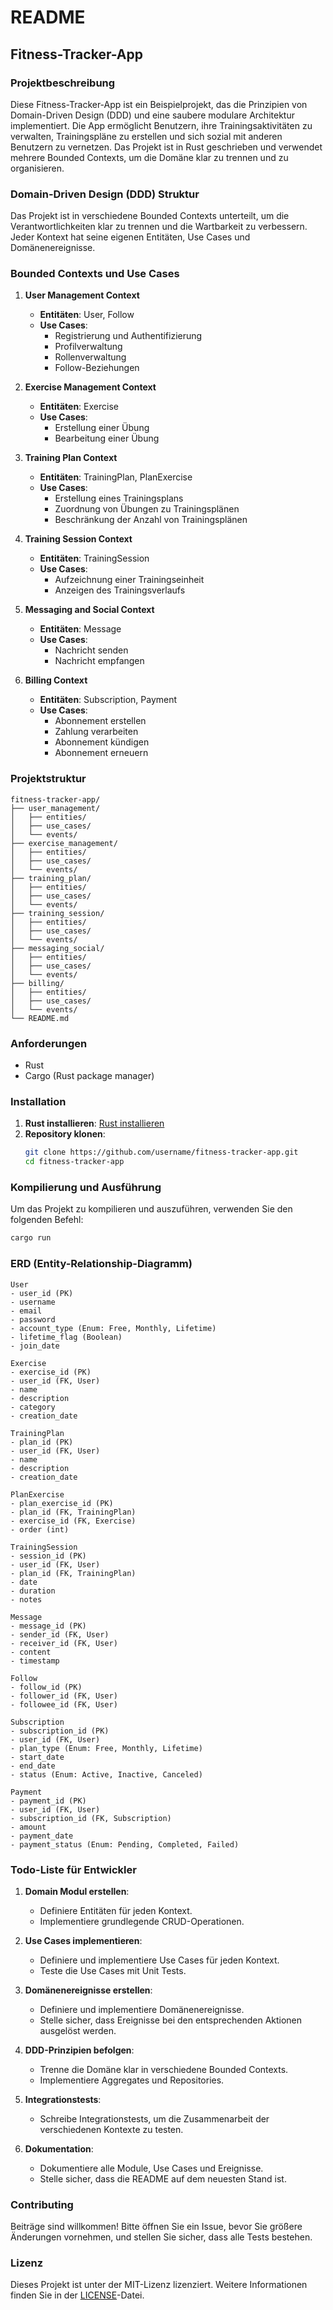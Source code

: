 # README

## Fitness-Tracker-App

### Projektbeschreibung

Diese Fitness-Tracker-App ist ein Beispielprojekt, das die Prinzipien von Domain-Driven Design (DDD) und eine saubere modulare Architektur implementiert. Die App ermöglicht Benutzern, ihre Trainingsaktivitäten zu verwalten, Trainingspläne zu erstellen und sich sozial mit anderen Benutzern zu vernetzen. Das Projekt ist in Rust geschrieben und verwendet mehrere Bounded Contexts, um die Domäne klar zu trennen und zu organisieren.

### Domain-Driven Design (DDD) Struktur

Das Projekt ist in verschiedene Bounded Contexts unterteilt, um die Verantwortlichkeiten klar zu trennen und die Wartbarkeit zu verbessern. Jeder Kontext hat seine eigenen Entitäten, Use Cases und Domänenereignisse.

### Bounded Contexts und Use Cases

1. **User Management Context**
    - **Entitäten**: User, Follow
    - **Use Cases**:
        - Registrierung und Authentifizierung
        - Profilverwaltung
        - Rollenverwaltung
        - Follow-Beziehungen

2. **Exercise Management Context**
    - **Entitäten**: Exercise
    - **Use Cases**:
        - Erstellung einer Übung
        - Bearbeitung einer Übung

3. **Training Plan Context**
    - **Entitäten**: TrainingPlan, PlanExercise
    - **Use Cases**:
        - Erstellung eines Trainingsplans
        - Zuordnung von Übungen zu Trainingsplänen
        - Beschränkung der Anzahl von Trainingsplänen

4. **Training Session Context**
    - **Entitäten**: TrainingSession
    - **Use Cases**:
        - Aufzeichnung einer Trainingseinheit
        - Anzeigen des Trainingsverlaufs

5. **Messaging and Social Context**
    - **Entitäten**: Message
    - **Use Cases**:
        - Nachricht senden
        - Nachricht empfangen

6. **Billing Context**
    - **Entitäten**: Subscription, Payment
    - **Use Cases**:
        - Abonnement erstellen
        - Zahlung verarbeiten
        - Abonnement kündigen
        - Abonnement erneuern

### Projektstruktur

```plaintext
fitness-tracker-app/
├── user_management/
│   ├── entities/
│   ├── use_cases/
│   └── events/
├── exercise_management/
│   ├── entities/
│   ├── use_cases/
│   └── events/
├── training_plan/
│   ├── entities/
│   ├── use_cases/
│   └── events/
├── training_session/
│   ├── entities/
│   ├── use_cases/
│   └── events/
├── messaging_social/
│   ├── entities/
│   ├── use_cases/
│   └── events/
├── billing/
│   ├── entities/
│   ├── use_cases/
│   └── events/
└── README.md
```

### Anforderungen

- Rust
- Cargo (Rust package manager)

### Installation

1. **Rust installieren**: [Rust installieren](https://www.rust-lang.org/tools/install)
2. **Repository klonen**:
    ```sh
    git clone https://github.com/username/fitness-tracker-app.git
    cd fitness-tracker-app
    ```

### Kompilierung und Ausführung

Um das Projekt zu kompilieren und auszuführen, verwenden Sie den folgenden Befehl:

```sh
cargo run
```

### ERD (Entity-Relationship-Diagramm)

```plaintext
User
- user_id (PK)
- username
- email
- password
- account_type (Enum: Free, Monthly, Lifetime)
- lifetime_flag (Boolean)
- join_date

Exercise
- exercise_id (PK)
- user_id (FK, User)
- name
- description
- category
- creation_date

TrainingPlan
- plan_id (PK)
- user_id (FK, User)
- name
- description
- creation_date

PlanExercise
- plan_exercise_id (PK)
- plan_id (FK, TrainingPlan)
- exercise_id (FK, Exercise)
- order (int)

TrainingSession
- session_id (PK)
- user_id (FK, User)
- plan_id (FK, TrainingPlan)
- date
- duration
- notes

Message
- message_id (PK)
- sender_id (FK, User)
- receiver_id (FK, User)
- content
- timestamp

Follow
- follow_id (PK)
- follower_id (FK, User)
- followee_id (FK, User)

Subscription
- subscription_id (PK)
- user_id (FK, User)
- plan_type (Enum: Free, Monthly, Lifetime)
- start_date
- end_date
- status (Enum: Active, Inactive, Canceled)

Payment
- payment_id (PK)
- user_id (FK, User)
- subscription_id (FK, Subscription)
- amount
- payment_date
- payment_status (Enum: Pending, Completed, Failed)
```

### Todo-Liste für Entwickler

1. **Domain Modul erstellen**:
    - Definiere Entitäten für jeden Kontext.
    - Implementiere grundlegende CRUD-Operationen.

2. **Use Cases implementieren**:
    - Definiere und implementiere Use Cases für jeden Kontext.
    - Teste die Use Cases mit Unit Tests.

3. **Domänenereignisse erstellen**:
    - Definiere und implementiere Domänenereignisse.
    - Stelle sicher, dass Ereignisse bei den entsprechenden Aktionen ausgelöst werden.

4. **DDD-Prinzipien befolgen**:
    - Trenne die Domäne klar in verschiedene Bounded Contexts.
    - Implementiere Aggregates und Repositories.

5. **Integrationstests**:
    - Schreibe Integrationstests, um die Zusammenarbeit der verschiedenen Kontexte zu testen.

6. **Dokumentation**:
    - Dokumentiere alle Module, Use Cases und Ereignisse.
    - Stelle sicher, dass die README auf dem neuesten Stand ist.

### Contributing

Beiträge sind willkommen! Bitte öffnen Sie ein Issue, bevor Sie größere Änderungen vornehmen, und stellen Sie sicher, dass alle Tests bestehen.

### Lizenz

Dieses Projekt ist unter der MIT-Lizenz lizenziert. Weitere Informationen finden Sie in der [LICENSE](./LICENSE)-Datei.
